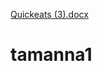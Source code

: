 [Quickeats (3).docx](https://github.com/user-attachments/files/19605736/Quickeats.3.docx)
# tamanna1
